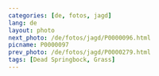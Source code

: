 ```yaml
---
categories: [de, fotos, jagd]
lang: de
layout: photo
next_photo: /de/fotos/jagd/P0000096.html
picname: P0000097
prev_photo: /de/fotos/jagd/P0000279.html
tags: [Dead Springbock, Grass]
---
```

